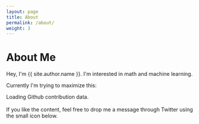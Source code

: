 ```yaml
---
layout: page
title: About
permalink: /about/
weight: 3
---
```


# **About Me**

Hey, I'm {{ site.author.name }}.
I'm interested in math and machine learning.

Currently I'm trying to maximize this:
<br>

<!-- Prepare a container for your calendar. -->
<script
  src="https://cdn.rawgit.com/IonicaBizau/github-calendar/gh-pages/dist/github-calendar.min.js"
>
</script>

<!-- Optionally, include the theme (if you don't want to struggle to write the CSS) -->
<link
  rel="stylesheet"
  href="https://cdn.rawgit.com/IonicaBizau/github-calendar/gh-pages/dist/github-calendar.css"
/>

<!-- Prepare a container for your calendar. -->
<div class="calendar">
    <!-- Loading stuff -->
    Loading Github contribution data.
</div>

<script>
    new GitHubCalendar(".calendar", "your-username", {
                        responsive: true,
                        proxy: function (url) {
                        return "https://the-proxy-domain.com/req?method=GET&url=https://github.com/nunoskew";
                        }});
    new GitHubCalendar(".calendar", "nunoskew", { responsive: true });
</script>

<br>
If you like the content, feel free to drop me a message through Twitter using the small icon below.
